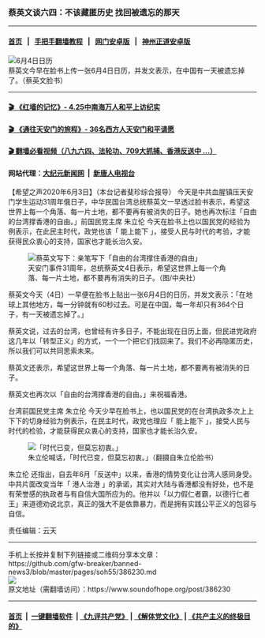 ### 蔡英文谈六四：不该藏匿历史  找回被遗忘的那天
------------------------

#### [首页](https://github.com/gfw-breaker/banned-news3/blob/master/README.md) &nbsp;&nbsp;|&nbsp;&nbsp; [手把手翻墙教程](https://github.com/gfw-breaker/guides/wiki) &nbsp;&nbsp;|&nbsp;&nbsp; [网门安卓版](https://github.com/oGate2/oGate) &nbsp;&nbsp;|&nbsp;&nbsp; [神州正道安卓版](https://github.com/SzzdOgate/update) 



<div><img alt="6月4日日历" src="https://img.soundofhope.org/2020-06/1591237532622.png"/>
<br/><figcaption class="caption">
 蔡英文今早在脸书上传一张6月4日日历，并发文表示，在中国有一天被遗忘掉了。（蔡英文脸书）
</figcaption></div><hr/>

#### [ 🎬  《红墙的记忆》- 4.25中南海万人和平上访纪实](http://141.164.39.94:10000/videos/legend/425.html)

#### [ 🎬  《通往天安门的旅程》- 36名西方人天安门和平请愿 ](http://141.164.39.94:10000/videos/legend/JTT.html)

#### [ 🎬  翻墙必看视频（八九六四、法轮功、709大抓捕、香港反送中 ...）](https://github.com/gfw-breaker/links/blob/master/banned.md)

#### 网站代理：[大纪元新闻网](http://167.172.10.89:10080/gb/) &nbsp;|&nbsp; [新唐人电视台](http://167.172.10.89:8808/gb/)

<div><div class="Content__Wrapper sc-1bvya0-0 grZQxZ">
 <p class="meta-top">
  <span class="meta">
   【希望之声2020年6月3日】（本台记者斐珍综合报导）
  </span>
  今天是中共血腥镇压天安门学生运动31周年俄日子，中华民国台湾总统蔡英文一早透过脸书表示，希望这世界上每一个角落、每一片土地，都不要再有被消失的日子。她也再次标注「自由的台湾撑香港的自由。」前国民党主席
  <ok href="/term/22316">
   朱立伦
  </ok>
  今天在脸书上也以国民党的经验为例表示，在此民主时代，政党也该「
  <ok href="/term/297691">
   能上能下
  </ok>
  」，接受人民与时代的考验，才能获得民众衷心的支持，国家也才能长治久安。
 </p>
 <figure class="OImage__StyledFigure-sc-1lfley0-0 hHSfVg">
  <img alt="蔡英文写下：亲笔写下「自由的台湾撑住香港的自由」" src="https://img.soundofhope.org/2020-06/1591238020936.png"/>
  <br/><figcaption>
   天安门事件31周年，总统蔡英文4日表示，希望这世界上每一个角落、每一片土地，都不要再有消失的日子。（图/中央社）
  </figcaption>
 </figure>
 <p>
  蔡英文今天（4日）一早便在脸书上贴出一张6月4日的日历，并发文表示：「在地球上其他地方，每一分钟就有60秒过去。可是在中国，每一年却只有364个日子，有一天被遗忘掉了。」
 </p>
 <div class="AD_Embed__Wrap-sc-1xslmin-0 igMuqX module desktop">
  <div>
  </div>
 </div>
 <p>
  蔡英文说，过去的台湾，也曾经有许多日子，不能出现在日历上面，但民进党政府这几年以「转型正义」的方式，一个一个把它们找回来了。我们不必再隐匿历史，所以我们可以共同思索未来。
 </p>
 <p>
  蔡英文还表示，希望这世界上每一个角落、每一片土地，都不要再有被消失的日子。
 </p>
 <p>
  蔡英文也再次以「自由的台湾撑香港的自由。」来祝福香港。
 </p>
 <p>
  台湾前国民党主席
  <ok href="/term/22316">
   朱立伦
  </ok>
  今天少早在脸书上，也以国民党的在台湾执政多次上上下下的切身经验为例表示，在民主时代，政党也理应「
  <ok href="/term/297691">
   能上能下
  </ok>
  」，接受人民与时代的检验，才能获得民众衷心的支持，国家也才能长治久安。
 </p>
 <figure class="OImage__StyledFigure-sc-1lfley0-0 hHSfVg">
  <img alt="「时代已变，但莫忘初衷。」" src="https://img.soundofhope.org/2020-06/1591238479398.png"/>
  <br/><figcaption>
   朱立伦喊话，「时代已变，但莫忘初衷。」（翻摄自朱立伦脸书）
  </figcaption>
 </figure>
 <p>
  <ok href="/term/22316">
   朱立伦
  </ok>
  还指出，自去年6月「反送中」以来，香港的情势变化让台湾人感同身受。中共片面改变当年「
  <ok href="/term/54414">
   港人治港
  </ok>
  」的承诺，其实对大陆与香港都没有好处，也不是有荣誉感的执政者与有自信大国所应为的。他并以「以力假仁者霸，以德行仁者王」来道德劝说北京，真正的强大不是依靠暴力，而是拥有实践公平正义的包容与自信。
 </p>
 <p class="meta-btm">
  责任编辑：云天
 </p>
</div>
</div>
<hr/>
手机上长按并复制下列链接或二维码分享本文章：<br/>
https://github.com/gfw-breaker/banned-news3/blob/master/pages/soh55/386230.md <br/>
<a href='https://github.com/gfw-breaker/banned-news3/blob/master/pages/soh55/386230.md'><img src='https://github.com/gfw-breaker/banned-news3/blob/master/pages/soh55/386230.md.png'/></a> <br/>
原文地址（需翻墙访问）：https://www.soundofhope.org/post/386230


------------------------
#### [首页](https://github.com/gfw-breaker/banned-news3/blob/master/README.md) &nbsp;|&nbsp; [一键翻墙软件](https://github.com/gfw-breaker/nogfw/blob/master/README.md) &nbsp;| [《九评共产党》](https://github.com/gfw-breaker/9ping.md/blob/master/README.md#九评之一评共产党是什么) | [《解体党文化》](https://github.com/gfw-breaker/jtdwh.md/blob/master/README.md) | [《共产主义的终极目的》](https://github.com/gfw-breaker/gczydzjmd.md/blob/master/README.md)


<img src='http://gfw-breaker.win/banned-news3/pages/soh55/386230.md' width='0px' height='0px'/>